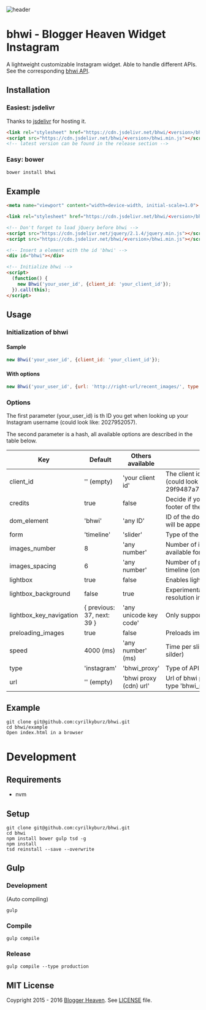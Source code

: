 ![header](https://raw.githubusercontent.com/cyrilkyburz/bhwi/master/example/example.png)

# bhwi - Blogger Heaven Widget Instagram

A lightweight customizable Instagram widget. Able to handle different APIs.
See the corresponding [bhwi API](https://github.com/cyrilkyburz/bhwi_proxy).

## Installation

### Easiest: jsdelivr 

Thanks to [jsdelivr](https://www.jsdelivr.com/) for hosting it.

```html
<link rel="stylesheet" href="https://cdn.jsdelivr.net/bhwi/<version>/bhwi.min.css" type="text/css">
<script src="https://cdn.jsdelivr.net/bhwi/<version>/bhwi.min.js"></script>
<!-- latest version can be found in the release section -->
```

### Easy: bower

```sh
bower install bhwi
```

## Example

```html
<meta name="viewport" content="width=device-width, initial-scale=1.0">

<link rel="stylesheet" href="https://cdn.jsdelivr.net/bhwi/<version>/bhwi.min.css" type="text/css">

<!-- Don't forget to load jQuery before bhwi -->
<script src="https://cdn.jsdelivr.net/jquery/2.1.4/jquery.min.js"></script>
<script src="https://cdn.jsdelivr.net/bhwi/<version>/bhwi.min.js"></script>

<!-- Insert a element with the id 'bhwi' -->
<div id="bhwi"></div>

<!-- Initialize bhwi -->
<script>
  (function() {
    new Bhwi('your_user_id', {client_id: 'your_client_id'});
  }).call(this);
</script>
```

## Usage

### Initialization of bhwi 


#### Sample 

```js
new Bhwi('your_user_id', {client_id: 'your_client_id'});
```

#### With options

```js
new Bhwi('your_user_id', {url: 'http://right-url/recent_images/', type: 'bhwi', form: 'slider', speed: '2000', lightbox: false});
```

### Options

The first parameter (your_user_id) is th ID you get when looking up your Instagram username (could look like: 2027952057).

The second parameter is a hash, all available options are described in the table below.

Key                       | Default                     | Others available        | Notes
------------------------- | --------------------------- | ----------------------- | --------------------------
client_id                 | '' (empty)                  | 'your client id'        | The client id you get from Instagram API (could look like: 29f9487a7c14f2e46f1e9fa227cb2675)
credits                   | true                        | false                   | Decide if you wanna show credits (in the footer of the lightbox)
dom_element               | 'bhwi'	                    | 'any ID'                | ID of the dom element where the widget will be appended
form                      | 'timeline'                  | 'slider'                | Type of the widget
images_number             | 8                           | 'any number'            | Number of images in the timeline (only available for the timeline)
images_spacing            | 6                           | 'any number'            | Number of px between the images in the timeline (only available for the timeline)
lightbox                  | true                        | false                   | Enables lightbox
lightbox_background       | false                       | true                    | Experimental (only looks good with high resolution images)
lightbox_key_navigation   | { previous: 37, next: 39 }  | 'any unicode key code'  | Only supported previous and next
preloading_images         | true                        | false                   | Preloads images for slider & lightbox
speed                     | 4000  (ms)                  | 'any number' (ms)       | Time per slide (only available for the silder)
type                      | 'instagram'                 | 'bhwi_proxy'            | Type of API
url                       | '' (empty)                  | 'bhwi proxy (cdn) url'  | Url of bhwi proxy (cdn) (only required if type 'bhwi_proxy')

## Example

```
git clone git@github.com:cyrilkyburz/bhwi.git
cd bhwi/example
Open index.html in a browser
```

# Development

## Requirements 

* nvm

## Setup

```
git clone git@github.com:cyrilkyburz/bhwi.git
cd bhwi
npm install bower gulp tsd -g
npm install
tsd reinstall --save --overwrite
```

## Gulp

### Development

(Auto compiling)

```
gulp 
```

### Compile

```
gulp compile
```

### Release

```
gulp compile --type production
```

## MIT License

Coypright 2015 - 2016 [Blogger Heaven](https://blogger-heaven.com). See [LICENSE](LICENSE) file.
